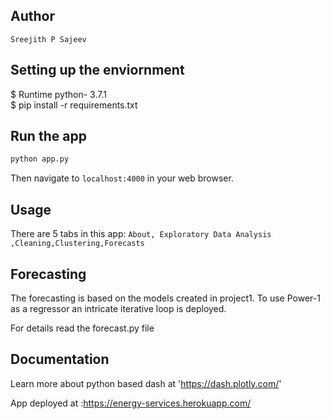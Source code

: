 ## Author
`Sreejith P Sajeev`
## Setting up the enviornment
$ Runtime python- 3.7.1\
$ pip install -r requirements.txt

## Run the app

```bash
python app.py
```
Then navigate to `localhost:4000` in your web browser.

## Usage

There are 5 tabs in this app: `About, Exploratory Data Analysis ,Cleaning,Clustering,Forecasts`

## Forecasting
The forecasting is based on the models created in project1. To use Power-1 as a regressor an intricate iterative loop is deployed.

For details read the forecast.py file

## Documentation

Learn more about python based dash at 'https://dash.plotly.com/'

App deployed at :https://energy-services.herokuapp.com/




